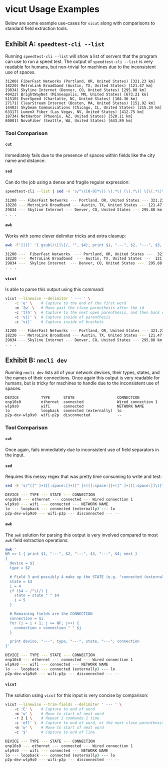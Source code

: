 # vicut Usage Examples

Below are some example use-cases for `vicut` along with comparisons to standard field extraction tools.

## Exhibit A: `speedtest-cli --list`

Running `speedtest-cli --list` will show a list of servers that the program can use to run a speed test. The output of `speedtest-cli --list` is very readable for humans, but non-trivial for machines due to the inconsistent use of spaces.
```
31200) FiberFast Networks (Portland, OR, United States) [321.23 km]
18220) MetroLink Broadband (Austin, TX, United States) [121.47 km]
29834) Skyline Internet (Denver, CO, United States) [295.88 km]
40422) BrightWayNet (Minneapolis, MN, United States) [673.21 km]
51510) EverSpeed (Charlotte, NC, United States) [104.36 km]
27171) ClearStream Internet (Boston, MA, United States) [151.92 km]
14402) Skybeam Communications (Chicago, IL, United States) [215.34 km]
63317) LumenX Fiber (Las Vegas, NV, United States) [412.75 km]
18734) NetHarbor (Phoenix, AZ, United States) [520.11 km]
80001) NovaFiber (Seattle, WA, United States) [643.89 km]
```

### Tool Comparison

#### `cut`
Immediately fails due to the presence of spaces within fields like the city name and distance. 

#### `sed`
Can do the job using a dense and fragile regular expression:
```bash
speedtest-cli --list | sed -n 's/^\([0-9]*\)) \(.*\) (\(.*\)) \[\(.*\)\]/\1 --- \2 --- \3 --- \4/p'

31200 --- FiberFast Networks --- Portland, OR, United States --- 321.23 km
18220 --- MetroLink Broadband --- Austin, TX, United States --- 121.47 km
29834 --- Skyline Internet --- Denver, CO, United States --- 295.88 km
. . .
```

#### `awk`
Works with some clever delimiter tricks and extra cleanup:
```bash
awk -F'[()]' '{ gsub(/\[|\]/, "", $4); print $1, "---", $2, "---", $3, "---", $4 }'

31200 ---  FiberFast Networks  --- Portland, OR, United States ---  321.23 km
18220 ---  MetroLink Broadband  --- Austin, TX, United States ---  121.47 km
29834 ---  Skyline Internet  --- Denver, CO, United States ---  295.88 km
. . .
```

#### `vicut`
Is able to parse this output using this command:
```bash
vicut --linewise --delimiter ' --- ' \
    -c 'e' \    # Capture to the end of the first word
    -m '2w' \   # Move past the close parenthesis after the id
    -c 't(h' \  # Capture to the next open parenthesis, and then back one
    -c 'vi)' \  # Capture inside of parenthesis
    -c 'vi]'    # Capture inside of brackets

31200 --- FiberFast Networks --- Portland, OR, United States --- 321.23 km
18220 --- MetroLink Broadband --- Austin, TX, United States --- 121.47 km
29834 --- Skyline Internet --- Denver, CO, United States --- 295.88 km
. . .
```

## Exhibit B: `nmcli dev`
Running `nmcli dev` lists all of your network devices, their types, states, and the names of their connections. Once again this output is very readable for humans, but is tricky for machines to handle due to the inconsistent use of spaces.

```
DEVICE          TYPE      STATE                   CONNECTION         
enp10s0         ethernet  connected               Wired connection 1 
wlp9s0          wifi      connected               NETWORK NAME
lo              loopback  connected (externally)  lo                 
p2p-dev-wlp9s0  wifi-p2p  disconnected            --
```

### Tool Comparison

#### `cut`
Once again, fails immediately due to inconsistent use of field separators in the input.

#### `sed`
Requires this messy regex that was pretty time consuming to write and test:
```bash
sed -E 's/^([^ ]+)[[:space:]]+([^ ]+)[[:space:]]+([^ ]+([[:space:]]\([^)]+\))?)[[:space:]]+(.*)$/\1 --- \2 --- \3 --- \5/'

DEVICE --- TYPE --- STATE --- CONNECTION         
enp10s0 --- ethernet --- connected --- Wired connection 1 
wlp9s0 --- wifi --- connected --- NETWORK NAME       
lo --- loopback --- connected (externally) --- lo                 
p2p-dev-wlp9s0 --- wifi-p2p --- disconnected --- --
```

#### `awk`
The `awk` solution for parsing this output is very involved compared to most `awk` field extraction operations:
```bash
awk '
NR == 1 { print $1, "---", $2, "---", $3, "---", $4; next }
{
  device = $1
  type = $2

  # Field 3 and possibly 4 make up the STATE (e.g. "connected (externally)")
  state = $3
  i = 4
  if ($4 ~ /^\(/) {
    state = state " " $4
    i = 5
  }

  # Remaining fields are the CONNECTION
  connection = $i
  for (j = i + 1; j <= NF; j++) {
    connection = connection " " $j
  }

  print device, "---", type, "---", state, "---", connection
}'

DEVICE --- TYPE --- STATE --- CONNECTION
enp10s0 --- ethernet --- connected --- Wired connection 1
wlp9s0 --- wifi --- connected --- NETWORK NAME
lo --- loopback --- connected (externally) --- lo
p2p-dev-wlp9s0 --- wifi-p2p --- disconnected --- --
```

#### `vicut`
The solution using `vicut` for this input is very concise by comparison:
```bash
vicut --linewise --trim-fields --delimiter ' --- ' \  
    -c 'E' \    # Capture to end of word
    -m 'w' \    # Move to start of next word
    -r 2 1 \    # Repeat 2 commands 1 time
    -c 'ef)' \  # Capture to end of word, or the next close parenthesis if one exists
    -m 'w' \    # Move to start of next word
    -c '$'      # Capture to end of line

DEVICE --- TYPE --- STATE --- CONNECTION
enp10s0 --- ethernet --- connected --- Wired connection 1
wlp9s0 --- wifi --- connected --- NETWORK NAME
lo --- loopback --- connected (externally) --- lo
p2p-dev-wlp9s0 --- wifi-p2p --- disconnected --- --
```
